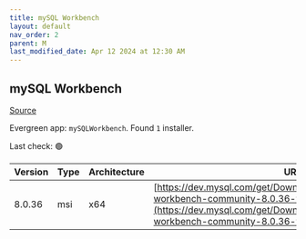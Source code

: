```yaml
---
title: mySQL Workbench
layout: default
nav_order: 2
parent: M
last_modified_date: Apr 12 2024 at 12:30 AM
---
```


## mySQL Workbench

[Source](https://dev.mysql.com/doc/workbench/en/)

Evergreen app: `mySQLWorkbench`. Found `1` installer.

Last check: 🟢

| Version | Type | Architecture | URI                                                                                                                                                                                            |
| ------- | ---- | ------------ | ---------------------------------------------------------------------------------------------------------------------------------------------------------------------------------------------- |
| 8.0.36  | msi  | x64          | [https://dev.mysql.com/get/Downloads/MySQLGUITools/mysql-workbench-community-8.0.36-winx64.msi](https://dev.mysql.com/get/Downloads/MySQLGUITools/mysql-workbench-community-8.0.36-winx64.msi) |
